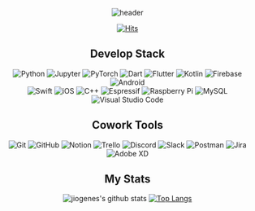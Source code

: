 <div align="center">

![header](https://capsule-render.vercel.app/api?type=waving&color=auto&height=350&section=header&text=welcome&desc=to%20joigenes's%20github&fontSize=90)

[![Hits](https://hits.seeyoufarm.com/api/count/incr/badge.svg?url=https%3A%2F%2Fgithub.com%2Fjiogenes&count_bg=%23FF0000&title_bg=%23555555&icon=angellist.svg&icon_color=%23CBCBCB&title=hits&edge_flat=false)](https://github.com/jiogenes)

## Develop Stack
<img alt="Python" src ="https://img.shields.io/badge/Python-3776AB.svg?&style=for-the-badge&logo=Python&logoColor=white"/> 
<img alt="Jupyter" src ="https://img.shields.io/badge/Jupyter-F37626.svg?&style=for-the-badge&logo=Jupyter&logoColor=white"/> 
<img alt="PyTorch" src ="https://img.shields.io/badge/PyTorch-EE4C2C.svg?&style=for-the-badge&logo=PyTorch&logoColor=white"/>
<img alt="Dart" src ="https://img.shields.io/badge/Dart-0175C2.svg?&style=for-the-badge&logo=Dart&logoColor=white"/>
<img alt="Flutter" src ="https://img.shields.io/badge/Flutter-02569B.svg?&style=for-the-badge&logo=Flutter&logoColor=white"/>
<img alt="Kotlin" src ="https://img.shields.io/badge/Kotlin-7F52FF.svg?&style=for-the-badge&logo=Kotlin&logoColor=white"/>  
<img alt="Firebase" src ="https://img.shields.io/badge/Firebase-FFCA28.svg?&style=for-the-badge&logo=Firebase&logoColor=white"/>
<img alt="Android" src ="https://img.shields.io/badge/Android-3DDC84.svg?&style=for-the-badge&logo=Android&logoColor=white"/>
<br>
<img alt="Swift" src ="https://img.shields.io/badge/Swift-F05138.svg?&style=for-the-badge&logo=Swift&logoColor=white"/>
<img alt="iOS" src ="https://img.shields.io/badge/iOS-000000.svg?&style=for-the-badge&logo=iOS&logoColor=white"/>
<img alt="C++" src ="https://img.shields.io/badge/C++-00599C.svg?&style=for-the-badge&logo=C++&logoColor=white"/>
<img alt="Espressif" src ="https://img.shields.io/badge/Espressif-E7352C.svg?&style=for-the-badge&logo=Espressif&logoColor=white"/>
<img alt="Raspberry Pi" src ="https://img.shields.io/badge/Raspberry Pi-A22846.svg?&style=for-the-badge&logo=Raspberry Pi&logoColor=white"/>
<img alt="MySQL" src ="https://img.shields.io/badge/MySQL-4479A1.svg?&style=for-the-badge&logo=MySQL&logoColor=white"/>
<img alt="Visual Studio Code" src ="https://img.shields.io/badge/Visual Studio Code-007ACC.svg?&style=for-the-badge&logo=Visual Studio Code&logoColor=white"/>

## Cowork Tools
<img alt="Git" src ="https://img.shields.io/badge/Git-F05032.svg?&style=for-the-badge&logo=Git&logoColor=white"/> 
<img alt="GitHub" src ="https://img.shields.io/badge/GitHub-181717.svg?&style=for-the-badge&logo=GitHub&logoColor=white"/> 
<img alt="Notion" src ="https://img.shields.io/badge/Notion-000000.svg?&style=for-the-badge&logo=Notion&logoColor=white"/> 
<img alt="Trello" src ="https://img.shields.io/badge/Trello-0052CC.svg?&style=for-the-badge&logo=Trello&logoColor=white"/> 
<img alt="Discord" src ="https://img.shields.io/badge/Discord-5865F2.svg?&style=for-the-badge&logo=Discord&logoColor=white"/> 
<img alt="Slack" src ="https://img.shields.io/badge/Slack-4A154B.svg?&style=for-the-badge&logo=Slack&logoColor=white"/> 
<img alt="Postman" src ="https://img.shields.io/badge/Postman-FF6C37.svg?&style=for-the-badge&logo=Postman&logoColor=white"/> 
<img alt="Jira" src ="https://img.shields.io/badge/Jira-0052CC.svg?&style=for-the-badge&logo=Jira&logoColor=white"/> 
<img alt="Adobe XD" src ="https://img.shields.io/badge/Adobe XD-FF61F6.svg?&style=for-the-badge&logo=Adobe XD&logoColor=white"/> 

## My Stats
![jiogenes's github stats](https://github-readme-stats.vercel.app/api?username=jiogenes&show_icons=true) [![Top Langs](https://github-readme-stats.vercel.app/api/top-langs/?username=jiogenes&layout=compact)](https://github.com/anuraghazra/github-readme-stats)

</div>
